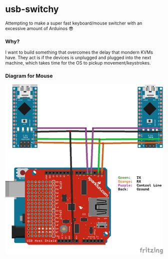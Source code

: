 # usb-switchy

Attempting to make a super fast keyboard/mouse switcher with an excessive amount of Arduinos 😎

### Why?

I want to build something that overcomes the delay that mondern KVMs have. They act is if the devices is unplugged and plugged into the next machine, which takes time for the OS to pickup movement/keystrokes.

### Diagram for Mouse

![Imgur](diagram.png)
